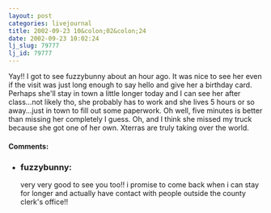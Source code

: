 ```yaml
---
layout: post
categories: livejournal
title: 2002-09-23 10&colon;02&colon;24
date: 2002-09-23 10:02:24
lj_slug: 79777
lj_id: 79777
---
```

Yay!! I got to see fuzzybunny about an hour ago. It was nice to see her even if the visit was just long enough to say hello and give her a birthday card. Perhaps she'll stay in town a little longer today and I can see her after class...not likely tho, she probably has to work and she lives 5 hours or so away...just in town to fill out some paperwork. Oh well, five minutes is better than missing her completely I guess. Oh, and I think she missed my truck because she got one of her own. Xterras are truly taking over the world.


<div id="comments"><h4>Comments:</h4><div class="lj-comments"><ul>
<li><h3>fuzzybunny: </h3>
<a id="comment-102"></a>
<p>very very good to see you too!!  i promise to come back when i can stay for longer and actually have contact with people outside the county clerk's office!!</p>
</li>
</ul></div></div>
